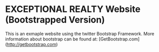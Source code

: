 # EXCEPTIONAL REALTY Website (Bootstrapped Version)

This is an exmaple website using the twitter Bootstrap Framework.
More information about bootstrap can be found at:
[GetBootstrap.com] (http://getbootstrap.com)
